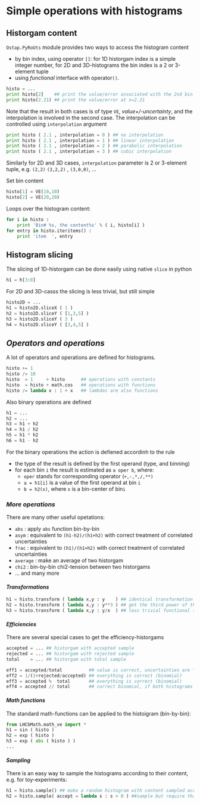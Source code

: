 # Simple operations with histograms

## Historgam content
 
`Ostap.PyRoUts` module provides two ways to access the histogram content
 - by bin index, using operator `[]`: for 1D historgam index is a simple integer number, for 2D and 3D-histograms the bin index is a 2 or 3-element tuple
 - using _functional_ interface with operator`()`.
```python
histo = ...
print histo[2]    ## print the value/error associated with the 2nd bin 
print histo(2.21) ## print the value/error at x=2.21 
```
Note that the result in both cases is of type `VE`, _value+/-uncertainty_, and the interpolation is involved in the second case. The interpolation can be controlled using `interpolation` argument 
```python
print histo ( 2.1 , interpolation = 0 ) ## no interpolation 
print histo ( 2.1 , interpolation = 1 ) ## linear interpolation 
print histo ( 2.1 , interpolation = 2 ) ## parabolic interpolation 
print histo ( 2.1 , interpolation = 3 ) ## cubic interpolation
```
Similarly for 2D and 3D cases, `interpolation` parameter is 2 or 3-element tuple, e.g. 
`(2,2)` `(3,2,2)` , `(3,0,0)`, ...

Set  bin content
```python
histo[1] = VE(10,10)
histo[2] = VE(20,20)
```

Loops over the histogram content:
```python
for i in histo : 
    print 'Bin# %s, the content%s' % ( i, histo[i] ) 
for entry in histo.iteritems() : 
    print 'item  ', entry 
```

## Histogram slicing 

The slicing of 1D-historgam can be done easily using native `slice` in python
```python
h1 = h[3:8]
```

For 2D and 3D-casss the slicing is less trivial, but still simple 
```python
histo2D = ...
h1 = histo2D.sliceX ( 1 ) 
h2 = histo2D.sliceY ( [1,3,5] ) 
h3 = histo2D.sliceY ( 3 ) 
h4 = histo2D.sliceY ( [3,4,5] ) 
```

##  _Operators and operations_

A lot of operators and operations are defined for histograms.
```python
histo += 1 
histo /= 10 
histo  = 1     + histo      ## operations with constants    
histo  = histo + math.cos   ## operations with functions 
histo /= lambda x : 1 + x   ## lambdas are also functions 
```
Also binary operations are defined 
```python
h1 = ...
h2 = ...
h3 = h1 + h2 
h4 = h1 / h2 
h5 = h1 * h2 
h6 = h1 - h2 
```
For the binary operations the action is defiened accordinh to the rule
  - the type of the result is defined by the first operand (type, and binning) 
  - for each bin `i` the result is estimated as `a oper b`, where:
     - `oper` stands for corresponding operator (`+,-,*,/,**)`
     - `a = h1[i]` is a value of the first operand at bin `i`
     - `b = h2(x)`, where `x` is a bin-center of bin`i`

###  _More operations_

There are many other useful opetations:
 - `abs` :  apply `abs` function bin-by-bin 
 - `asym` : equivalent to `(h1-h2)/(h1+h2)` with correct treatment of correlated uncertainties 
 - `frac` : equivalent to `(h1)/(h1+h2)` with correct treatment of correlated uncertainties 
 - `average` : make an average of two historgam 
 - `chi2`  : bin-by-bin chi2-tension between two historgams 
 - ... and many more 

#### _Transformations_ 
```python
h1 = histo.transform ( lambda x,y : y    ) ## identical transformation (copy) 
h2 = histo.transform ( lambda x,y : y**3 ) ## get the third power of the histogram content 
h3 = histo.transform ( lambda x,y : y/x  ) ## less trivial functional transformation 
```

####  _Efficiencies_

There are several special cases to get the efficiency-historgams 
```python
accepted = ... ## historgam with accepted sample 
rejected = ... ## historgam with rejected sample 
total    = ... ## historgam with total sample 

eff1 = accepted/total          ## value is correct, uncertainties are *NOT* correct 
eff2 = 1/(1+rejected/accepted) ## everything is correct (binomial) 
eff3 = accepted %  total       ## everything is correct (binomial)
eff4 = accepted // total       ## correct binomial, if both histograms are "natural"
```

####  _Math functions_

The standard math-functions can be applied to the histoigram (bin-by-bin):
```python
from LHCbMath.math_ve import *
h1 = sin ( histo ) 
h2 = exp ( histo ) 
h3 = exp ( abs ( histo ) ) 
...
```
####  _Sampling_
There is an easy way to sample the histograms according to their content, e.g. for toy-experiments:
```python
h1 = histo.sample() ## make a random histogram with content sampled according to bin+-error in original histo
h2 = histo.sample( accept = lambda s : s > 0 ) ##sample but require that sampled values are positive 
```